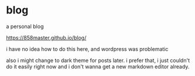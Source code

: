 # blog
a personal blog

https://858master.github.io/blog/

i have no idea how to do this here, and wordpress was problematic

also i might change to dark theme for posts later. i prefer that, i just couldn't do it easily right now and i don't wanna get a new markdown editor already.
